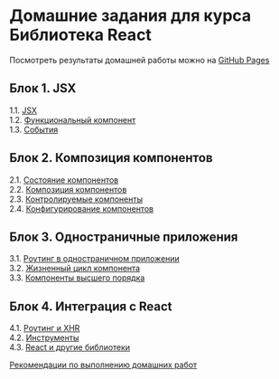 # Домашние задания для курса Библиотека React
Посмотреть результаты домашней работы можно на [GitHub Pages](https://svetlovnk.github.io/ra-homeworks/)

## Блок 1. JSX
1.1. [JSX](./jsx/)  
1.2. [Функциональный компонент](./func-component/)  
1.3. [События](./events/)  

## Блок 2. Композиция компонентов
2.1. [Состояние компонентов](./state/)  
2.2. [Композиция компонентов](./composition/)  
2.3. [Контролируемые компоненты](./ctrl-component/)  
2.4. [Конфигурирование компонентов](./typechecking/)

## Блок 3. Одностраничные приложения
3.1. [Роутинг в одностраничном приложении](./routing)  
3.2. [Жизненный цикл компонента](./lifecycle/)   
3.3. [Компоненты высшего порядка](./hoc/)      

## Блок 4. Интеграция с React
4.1. [Роутинг и XHR](./routing-xhr)              
4.2. [Инструменты](./instruments/)      
4.3. [React и другие библиотеки](./other-libs)      

[Рекомендации по выполнению домашних работ](recomend.md)
